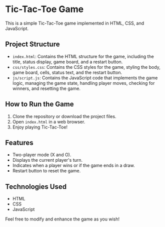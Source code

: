 # Tic-Tac-Toe Game

This is a simple Tic-Tac-Toe game implemented in HTML, CSS, and JavaScript.

## Project Structure

- `index.html`: Contains the HTML structure for the game, including the title, status display, game board, and a restart button.
- `css/styles.css`: Contains the CSS styles for the game, styling the body, game board, cells, status text, and the restart button.
- `js/script.js`: Contains the JavaScript code that implements the game logic, managing the game state, handling player moves, checking for winners, and resetting the game.

## How to Run the Game

1. Clone the repository or download the project files.
2. Open `index.html` in a web browser.
3. Enjoy playing Tic-Tac-Toe!

## Features

- Two-player mode (X and O).
- Displays the current player's turn.
- Indicates when a player wins or if the game ends in a draw.
- Restart button to reset the game.

## Technologies Used

- HTML
- CSS
- JavaScript

Feel free to modify and enhance the game as you wish!